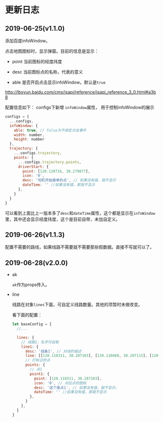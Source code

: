 # 更新日志

## 2019-06-25(v1.1.0)

添加百度infoWindow。

点击地图图标时，显示弹窗。目前的信息是显示：
- point
  当前图标的经度纬度

- desc
  当前图标点的名称，代表的意义

- able
  是否开启点击显示infoWindow。默认是`true`

http://lbsyun.baidu.com/cms/jsapi/reference/jsapi_reference_3_0.html#a3b8

配置信息如下：
configs下新增 `infoWindow`属性， 用于控制infoWindow的展示

```js
configs = {
  ...configs,
  infoWindow: {
    able: true, // false为不绑定点击事件
    width: number,
    height: number
  },
  trajectory: {
    ...configs.trajectory,
    points: {
      ...configs.trajectory.points,
      driverStart: { 
        point: [120.120716, 30.279077], 
        icon: '0', 
        desc: '司机开始接单的点', // 如果没有值，就不显示
        dateTime: '' //如果没有值，那就不显示
      },
    }
  }
}
```

可以看到上面比上一版本多了`desc`和`dateTime`属性，这个都是显示在`infoWindow`里，其中还会显示经度纬度，这个是目前自带，未加自定义。

## 2019-06-26(v1.1.3)

配置不需要的路线，如果线路不需要就不需要那些假数据。直接不写就可以了。

## 2019-06-28(v2.0.0)

- ak

  `ak`作为props传入。

- line

  线路在对象`lines`下面，可自定义线路数量。其他的项暂时未做改变。

  看下面的配置：

  ```js
  let baseConfig = {
    //...

    lines: {
      // 线路1，名字可自取
      line1: {
        desc: '线条1', // 对线的描述
        line: [[120.110311, 30.287103], [120.110468, 30.287115], [120.110662, 30.287127], [120.111029, 30.287139], [120.111597, 30.287249]], // 坐标点连成的线
        // 打标记的点
        points: {
          // 点1
          point1: { 
            point: [120.110311, 30.287103], 
            icon: '0', // 对应点的图标
            desc: '这个是点1', // 如果没有值，就不显示。
            dateTime: '' //如果没有值，那就不显示 
          },
        }
      },
    }
  }
  ```